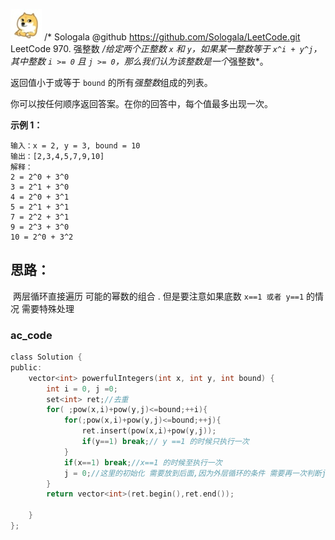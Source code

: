 ![](https://github.com/Sologala/SomeThings/blob/master/face.jpg?raw=true)
/*
    Sologala   @github    https://github.com/Sologala/LeetCode.git
    LeetCode   970. 强整数
*/给定两个正整数 `x` 和 `y`，如果某一整数等于 `x^i + y^j`，其中整数 `i >= 0` 且 `j >= 0`，那么我们认为该整数是一个*强整数*。

返回值小于或等于 `bound` 的所有*强整数*组成的列表。

你可以按任何顺序返回答案。在你的回答中，每个值最多出现一次。

 

**示例 1：**

```
输入：x = 2, y = 3, bound = 10
输出：[2,3,4,5,7,9,10]
解释： 
2 = 2^0 + 3^0
3 = 2^1 + 3^0
4 = 2^0 + 3^1
5 = 2^1 + 3^1
7 = 2^2 + 3^1
9 = 2^3 + 3^0
10 = 2^0 + 3^2
```

## **思路：**

​	两层循环直接遍历 可能的幂数的组合 . 但是要注意如果底数 `x==1 或者 y==1`   的情况 需要特殊处理

### **ac_code**
```c
class Solution {
public:
    vector<int> powerfulIntegers(int x, int y, int bound) {
        int i = 0, j =0;
        set<int> ret;//去重
        for( ;pow(x,i)+pow(y,j)<=bound;++i){
            for(;pow(x,i)+pow(y,j)<=bound;++j){
                ret.insert(pow(x,i)+pow(y,j));
                if(y==1) break;// y ==1 的时候只执行一次
            }
            if(x==1) break;//x==1 的时候至执行一次
            j = 0;//这里的初始化 需要放到后面,因为外层循环的条件 需要再一次判断j
        }
        return vector<int>(ret.begin(),ret.end());
        
    }
};
```
